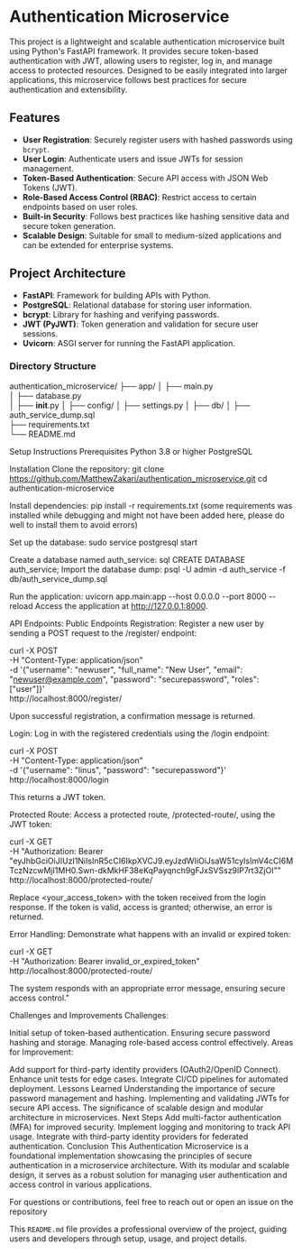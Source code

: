 # Authentication Microservice

This project is a lightweight and scalable authentication microservice built using Python's FastAPI framework. It provides secure token-based authentication with JWT, allowing users to register, log in, and manage access to protected resources. Designed to be easily integrated into larger applications, this microservice follows best practices for secure authentication and extensibility.

## Features

- **User Registration**: Securely register users with hashed passwords using `bcrypt`.
- **User Login**: Authenticate users and issue JWTs for session management.
- **Token-Based Authentication**: Secure API access with JSON Web Tokens (JWT).
- **Role-Based Access Control (RBAC)**: Restrict access to certain endpoints based on user roles.
- **Built-in Security**: Follows best practices like hashing sensitive data and secure token generation.
- **Scalable Design**: Suitable for small to medium-sized applications and can be extended for enterprise systems.

## Project Architecture

- **FastAPI**: Framework for building APIs with Python.
- **PostgreSQL**: Relational database for storing user information.
- **bcrypt**: Library for hashing and verifying passwords.
- **JWT (PyJWT)**: Token generation and validation for secure user sessions.
- **Uvicorn**: ASGI server for running the FastAPI application.

### Directory Structure


authentication_microservice/
├── app/
│   ├── main.py         
│   ├── database.py     
│   ├── __init__.py
│
├── config/
│   ├── settings.py 
│
├── db/
│   ├── auth_service_dump.sql  
├── requirements.txt    
└── README.md           


Setup Instructions
Prerequisites
Python 3.8 or higher
PostgreSQL

Installation
Clone the repository:
git clone https://github.com/MatthewZakari/authentication_microservice.git
cd authentication-microservice

Install dependencies:
pip install -r requirements.txt (some requirements was installed while debugging and might not have been added here, please do well to install them to avoid errors)

Set up the database:
sudo service postgresql start

Create a database named auth_service:
sql
CREATE DATABASE auth_service;
Import the database dump:
psql -U admin -d auth_service -f db/auth_service_dump.sql

Run the application:
uvicorn app.main:app --host 0.0.0.0 --port 8000 --reload
Access the application at http://127.0.0.1:8000.

API Endpoints:
Public Endpoints
Registration: Register a new user by sending a POST request to the /register/ endpoint:

curl -X POST \
-H "Content-Type: application/json" \
-d '{"username": "newuser", "full_name": "New User", "email": "newuser@example.com", "password": "securepassword", "roles": ["user"]}' \
http://localhost:8000/register/

Upon successful registration, a confirmation message is returned.

Login: Log in with the registered credentials using the /login endpoint:

curl -X POST \
-H "Content-Type: application/json" \
-d '{"username": "linus", "password": "securepassword"}' \
http://localhost:8000/login

This returns a JWT token.

Protected Route: Access a protected route, /protected-route/, using the JWT token:

curl -X GET \
-H "Authorization: Bearer "eyJhbGciOiJIUzI1NiIsInR5cCI6IkpXVCJ9.eyJzdWIiOiJsaW51cyIsImV4cCI6MTczNzcwMjI1MH0.Swn-dkMkHF38eKqPayqnch9gFJxSVSsz9lP7rt3ZjOI"" \
http://localhost:8000/protected-route/

Replace <your_access_token> with the token received from the login response. If the token is valid, access is granted; otherwise, an error is returned.

Error Handling: Demonstrate what happens with an invalid or expired token:

curl -X GET \
-H "Authorization: Bearer invalid_or_expired_token" \
http://localhost:8000/protected-route/

The system responds with an appropriate error message, ensuring secure access control."

Challenges and Improvements
Challenges:

Initial setup of token-based authentication.
Ensuring secure password hashing and storage.
Managing role-based access control effectively.
Areas for Improvement:

Add support for third-party identity providers (OAuth2/OpenID Connect).
Enhance unit tests for edge cases.
Integrate CI/CD pipelines for automated deployment.
Lessons Learned
Understanding the importance of secure password management and hashing.
Implementing and validating JWTs for secure API access.
The significance of scalable design and modular architecture in microservices.
Next Steps
Add multi-factor authentication (MFA) for improved security.
Implement logging and monitoring to track API usage.
Integrate with third-party identity providers for federated authentication.
Conclusion
This Authentication Microservice is a foundational implementation showcasing the principles of secure authentication in a microservice architecture. With its modular and scalable design, it serves as a robust solution for managing user authentication and access control in various applications.

For questions or contributions, feel free to reach out or open an issue on the repository

This `README.md` file provides a professional overview of the project, guiding users and developers through setup, usage, and project details.

